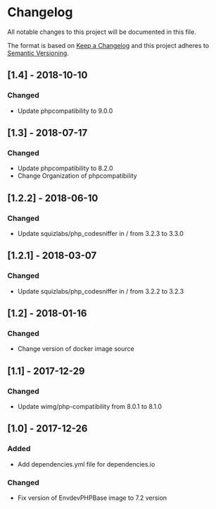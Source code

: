 # Changelog

All notable changes to this project will be documented in this file.

The format is based on [Keep a Changelog](http://keepachangelog.com/en/1.0.0/)
and this project adheres to [Semantic Versioning](http://semver.org/spec/v2.0.0.html).

## [1.4] - 2018-10-10

### Changed

- Update phpcompatibility to 9.0.0

## [1.3] - 2018-07-17

### Changed

- Update phpcompatibility to 8.2.0
- Change Organization of phpcompatibility

## [1.2.2] - 2018-06-10

### Changed

- Update squizlabs/php_codesniffer in / from 3.2.3 to 3.3.0

## [1.2.1] - 2018-03-07

### Changed

- Update squizlabs/php_codesniffer in / from 3.2.2 to 3.2.3

## [1.2] - 2018-01-16

### Changed

- Change version of docker image source

## [1.1] - 2017-12-29

### Changed

- Update wimg/php-compatibility from 8.0.1 to 8.1.0

## [1.0] - 2017-12-26

### Added

- Add dependencies.yml file for dependencies.io

### Changed

- Fix version of EnvdevPHPBase image to 7.2 version
